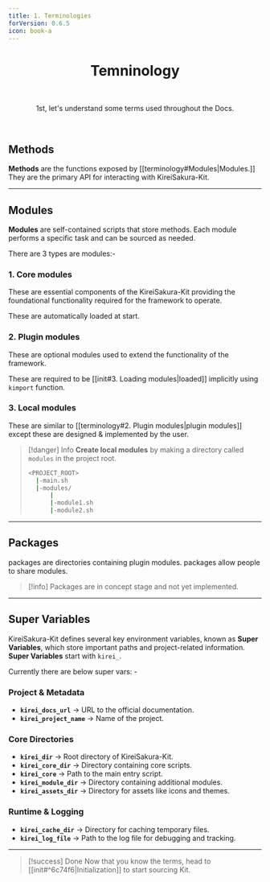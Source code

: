 ```yaml
---
title: 1. Terminologies
forVersion: 0.6.5
icon: book-a
---
```

<h1 align="center">Temninology</h1>
<br><p align="center">1st, let's understand some terms used throughout the Docs.</p>

<br>

## Methods
**Methods** are the functions exposed by [[terminology#Modules|Modules.]] 
They are the primary API for interacting with KireiSakura-Kit.


---
## Modules
 **Modules** are self-contained scripts that store methods. Each module performs a specific task and can be sourced as needed.
 
 There are 3 types are modules:-
### 1. Core modules
These are essential components of the KireiSakura-Kit providing the foundational functionality required for the framework to operate. 

 These are automatically loaded at start. 
 
### 2. Plugin modules
These are optional modules used to extend the functionality of the framework.

These are required to be [[init#3. Loading modules|loaded]] implicitly using `kimport` function.

### 3.  Local modules
These are similar to [[terminology#2. Plugin modules|plugin modules]] except these are designed  & implemented by the user.

>[!danger] Info
>**Create local modules** by making a directory called `modules` in the project root.
>```sh
><PROJECT_ROOT>
>   |-main.sh
>   |-modules/
>       |
>       |-module1.sh
>       |-module2.sh
>```


---

## Packages

packages are directories containing plugin modules. 
packages allow people to share modules.

>[!info]
> Packages are in concept stage and not yet implemented.

---
## Super Variables

KireiSakura-Kit defines several key environment variables, known as **Super Variables**, which store important paths and project-related information. 
__Super Variables__ start with `kirei_`. 


Currently there are below super vars: - 
### Project & Metadata
- **`kirei_docs_url`**         → URL to the official documentation.  
- **`kirei_project_name`** → Name of the project.  

### Core Directories
- **`kirei_dir`**                 → Root directory of KireiSakura-Kit.  
- **`kirei_core_dir`**      → Directory containing core scripts.  
- **`kirei_core`**               → Path to the main entry script.  
- **`kirei_module_dir`**  → Directory containing additional modules.  
- **`kirei_assets_dir`**  → Directory for assets like icons and themes.  

### Runtime & Logging
- **`kirei_cache_dir`** → Directory for caching temporary files.  
- **`kirei_log_file`**    → Path to the log file for debugging and tracking.  


---

>[!success] Done
> Now that you know  the terms, head to [[init#^6c74f6|Initialization]] to start sourcing Kit.
